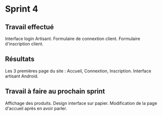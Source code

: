 # Sprint 4

## Travail effectué
Interface login Artisant.
Formulaire de connextion client.
Formulaire d'inscription client.
## Résultats
Les 3 premières page du site : Accueil, Connextion, Inscription.
Interface artisant Android.

## Travail à faire au prochain sprint
Affichage des produits.
Design interface sur papier.
Modification de la page d'accueil après en avoir parler.